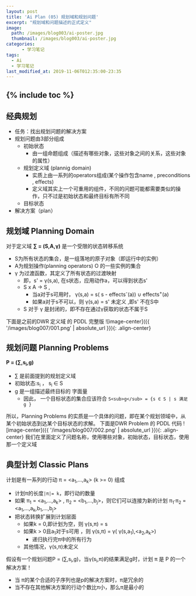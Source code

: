 ```yaml
---
layout: post
title: 'Ai Plan (05) 规划域和规划问题'
excerpt: "规划域和问题描述的正式定义"
image:
  path: /images/blog003/ai-poster.jpg
  thumbnail: /images/blog003/ai-poster.jpg
categories:
      - 学习笔记
tags:
  - Ai
  - 学习笔记
last_modified_at: 2019-11-06T012:35:00-23:35
---
```

{% include toc %}
---
## 经典规划
- 任务：找出规划问题的解决方案
- 规划问题由3部分组成
  - 初始状态
    - 由一组命题组成（描述有哪些对象，这些对象之间的关系，这些对象的属性）
  - 规划定义域 (plannig domain)
    - 实质上由一系列的operators组成(某个操作包含name , preconditions , effects)
    - 定义域其实上一个可重用的组件，不同的问题可能都需要类似的操作，只不过是初始状态和最终目标有所不同
  - 目标状态
- 解决方案（plan）

## 规划域 Planning Domain
对于定义域 **∑ = (S,A,γ)** 是一个受限的状态转移系统
- S为所有状态的集合，是一组落地的原子对象（即运行中的实例）
- A为规划操作(planning operators) O 的一些实例的集合
- γ 为过渡函数，其定义了所有状态的过渡映射
  - 即，s' = γ(s,a), 在s状态，应用动作a，可以得到状态s'
  - S x A -> S ,
    - 当a对于s可用时， γ(s,a) = s( s - effects<sup>-</sup>(a)) ∪ effects<sup>+</sup>(a)
    - 如果a对于s不可以，则 γ(s,a) = s' 未定义 ,即s' 不在S中
  - S 对于 γ 是封闭的，即不存在通过γ获取的状态不属于S

下面是之前的DWR 定义域 的 PDDL 完整版
![image-center]({{ '/images/blog007/001.png' | absolute_url }}){: .align-center}

## 规划问题 Planning Problems
**P = (∑,s<sub>i</sub>,g)**
- ∑ 是前面提到的规划定义域
- 初始状态:s<sub>i</sub> ， s<sub>i</sub> ∈ S
- g 是一组描述最终目标的 字面量
  - 因此， 一个目标状态的集合应该符合 `S<sub>g</sub> = {s ∈ S | s 满足 g }`

所以，Planning Problems 的实质是一个具体的问题，即在某个规划领域中，从某个初始状态到达某个目标状态的求解。
下面是DWR Problem 的 PDDL 代码
![image-center]({{ '/images/blog007/002.png' | absolute_url }}){: .align-center}
我们在里面定义了问题名称，使用哪些对象，初始状态，目标状态，使用那一个定义域

## 典型计划 Classic Plans
计划是有一系列的行动 π = <a<sub>1</sub>,...,a<sub>k</sub>> (k >= 0) 组成
- 计划π的长度`|π|= k`，即行动的数量
- 如果 π<sub>1</sub> = <a<sub>1</sub>,...,a<sub>k</sub>> , π<sub>2</sub> = <b<sub>1</sub>,...,b<sub>j</sub>>，则它们可以连接为新的计划 π<sub>1</sub>·π<sub>2</sub> = <a<sub>1</sub>,...,a<sub>k</sub>,b<sub>1</sub>,...,b<sub>j</sub>>
- 把状态转换扩展到计划层面
  - 如果k = 0,即计划为空，则 γ(s,π) = s
  - 如果k > 0且a<sub>1</sub>对于s可用 ，则 γ(s,π) =  γ( γ(s,a<sub>1</sub>),<a<sub>2</sub>,a<sub>k</sub>>)
    - 递归执行完π中的所有行为
  - 其他情况，γ(s,π)未定义

假设有一个规划问题P = (∑,s<sub>i</sub>,g)，当γ(s<sub>i</sub>,π)的结果满足g时，计划 π 是 P 的一个解决方案！
- 当 π的某个合适的子序列也是p的解决方案时，π是冗余的
- 当不存在其他解决方案的行动个数比π小，那么π是最小的
